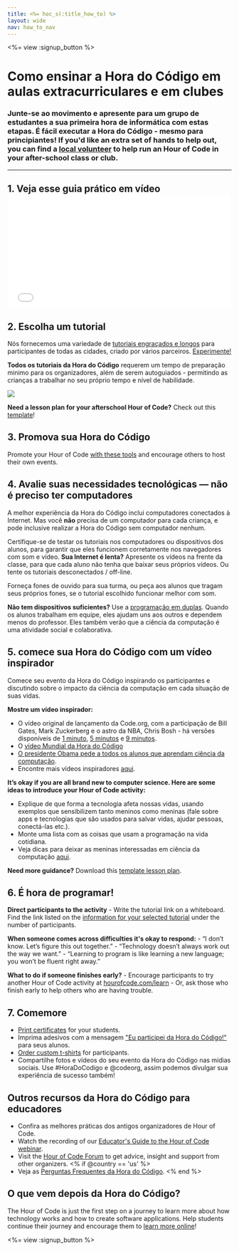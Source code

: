 ```yaml
---
title: <%= hoc_s(:title_how_to) %>
layout: wide
nav: how_to_nav
---
```

<%= view :signup_button %>

# Como ensinar a Hora do Código em aulas extracurriculares e em clubes

### Junte-se ao movimento e apresente para um grupo de estudantes a sua primeira hora de informática com estas etapas. É fácil executar a Hora do Código - mesmo para principiantes! If you'd like an extra set of hands to help out, you can find a [local volunteer](<%= codeorg_url('/volunteer/local') %>) to help run an Hour of Code in your after-school class or club.

---

## 1. Veja esse guia prático em vídeo <iframe width="500" height="255" src="//www.youtube.com/embed/SrnvvWDm73k" frameborder="0" allowfullscreen mark="crwd-mark"></iframe> 

## 2. Escolha um tutorial

Nós fornecemos uma variedade de [tutoriais engraçados e longos](<%= resolve_url('/learn') %>) para participantes de todas as cidades, criado por vários parceiros. [Experimente!](<%= resolve_url('/learn') %>)

**Todos os tutoriais da Hora do Código** requerem um tempo de preparação minimo para os organizadores, além de serem autoguiados - permitindo as crianças a trabalhar no seu próprio tempo e nível de habilidade.

[![](/images/fit-700/tutorials.png)](<%= resolve_url('/learn') %>)

**Need a lesson plan for your afterschool Hour of Code?** Check out this [template](/files/AfterschoolEducatorLessonPlanOutline.docx)!

## 3. Promova sua Hora do Código

Promote your Hour of Code [with these tools](<%= resolve_url('/promote') %>) and encourage others to host their own events.

## 4. Avalie suas necessidades tecnológicas — não é preciso ter computadores

A melhor experiência da Hora do Código inclui computadores conectados à Internet. Mas você **não** precisa de um computador para cada criança, e pode inclusive realizar a Hora do Código sem computador nenhum.

Certifique-se de testar os tutoriais nos computadores ou dispositivos dos alunos, para garantir que eles funcionem corretamente nos navegadores com som e vídeo. **Sua Internet é lenta?** Apresente os vídeos na frente da classe, para que cada aluno não tenha que baixar seus próprios vídeos. Ou tente os tutoriais desconectados / off-line.

Forneça fones de ouvido para sua turma, ou peça aos alunos que tragam seus próprios fones, se o tutorial escolhido funcionar melhor com som.

**Não tem dispositivos suficientes?** Use a [programação em duplas](https://www.youtube.com/watch?v=vgkahOzFH2Q). Quando os alunos trabalham em equipe, eles ajudam uns aos outros e dependem menos do professor. Eles também verão que a ciência da computação é uma atividade social e colaborativa.

## 5. comece sua Hora do Código com um vídeo inspirador

Comece seu evento da Hora do Código inspirando os participantes e discutindo sobre o impacto da ciência da computação em cada situação de suas vidas.

**Mostre um vídeo inspirador:**

- O vídeo original de lançamento da Code.org, com a participação de Bill Gates, Mark Zuckerberg e o astro da NBA, Chris Bosh - há versões disponíveis de [1 minuto](https://www.youtube.com/watch?v=qYZF6oIZtfc), [5 minutos](https://www.youtube.com/watch?v=nKIu9yen5nc) e [9 minutos](https://www.youtube.com/watch?v=dU1xS07N-FA).
- O [vídeo Mundial da Hora do Código](https://www.youtube.com/watch?v=KsOIlDT145A)
- [O presidente Obama pede a todos os alunos que aprendam ciência da computação](https://www.youtube.com/watch?v=6XvmhE1J9PY).
- Encontre mais vídeos inspiradores [aqui](https://www.youtube.com/playlist?list=PLzdnOPI1iJNfpD8i4Sx7U0y2MccnrNZuP).

**It’s okay if you are all brand new to computer science. Here are some ideas to introduce your Hour of Code activity:**

- Explique de que forma a tecnologia afeta nossas vidas, usando exemplos que sensibilizem tanto meninos como meninas (fale sobre apps e tecnologias que são usados para salvar vidas, ajudar pessoas, conectá-las etc.).
- Monte uma lista com as coisas que usam a programação na vida cotidiana.
- Veja dicas para deixar as meninas interessadas em ciência da computação [aqui](<%= resolve_url('https://code.org/girls') %>).

**Need more guidance?** Download this [template lesson plan](/files/AfterschoolEducatorLessonPlanOutline.docx).

## 6. É hora de programar!

**Direct participants to the activity** - Write the tutorial link on a whiteboard. Find the link listed on the [information for your selected tutorial](<%= resolve_url('/learn') %>) under the number of participants.

**When someone comes across difficulties it's okay to respond:** - “I don’t know. Let’s figure this out together.” - “Technology doesn’t always work out the way we want.” - “Learning to program is like learning a new language; you won’t be fluent right away.”

**What to do if someone finishes early?** - Encourage participants to try another Hour of Code activity at [hourofcode.com/learn](<%= resolve_url('/learn') %>) - Or, ask those who finish early to help others who are having trouble.

## 7. Comemore

- [Print certificates](<%= codeorg_url('/certificates') %>) for your students.
- Imprima adesivos com a mensagem ["Eu participei da Hora do Código!"](<%= resolve_url('/promote/resources#stickers') %>) para seus alunos.
- [Order custom t-shirts](http://blog.code.org/post/132608499493/hour-of-code-shirts-and-more) for participants.
- Compartilhe fotos e vídeos do seu evento da Hora do Código nas mídias sociais. Use #HoraDoCodigo e @codeorg, assim podemos divulgar sua experiência de sucesso também!

## Outros recursos da Hora do Código para educadores

- Confira as melhores práticas dos antigos organizadores de Hour of Code.
- Watch the recording of our [Educator's Guide to the Hour of Code webinar](https://youtu.be/EJeMeSW2-Mw).
- Visit the [Hour of Code Forum](http://forum.code.org/c/plc/hour-of-code) to get advice, insight and support from other organizers. <% if @country == 'us' %>
- Veja as [Perguntas Frequentes da Hora do Código](https://support.code.org/hc/en-us/categories/200147083-Hour-of-Code). <% end %>

## O que vem depois da Hora do Código?

The Hour of Code is just the first step on a journey to learn more about how technology works and how to create software applications. Help students continue their journey and encourage them to [learn more online](<%= codeorg_url('/learn/beyond') %>)!

<%= view :signup_button %>